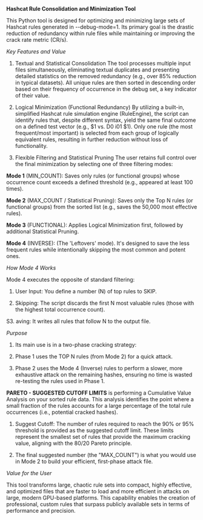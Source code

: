 **Hashcat Rule Consolidation and Minimization Tool**

This Python tool is designed for optimizing and minimizing large sets of Hashcat rules generated in --debug-mode=1. Its primary goal is the drastic reduction of redundancy within rule files while maintaining or improving the crack rate metric (CR/s).

*Key Features and Value*

1. Textual and Statistical Consolidation
The tool processes multiple input files simultaneously, eliminating textual duplicates and presenting detailed statistics on the removed redundancy (e.g., over 85% reduction in typical datasets). All unique rules are then sorted in descending order based on their frequency of occurrence in the debug set, a key indicator of their value.

2. Logical Minimization (Functional Redundancy)
By utilizing a built-in, simplified Hashcat rule simulation engine (RuleEngine), the script can identify rules that, despite different syntax, yield the same final outcome on a defined test vector (e.g., $1 vs. D0 i01 $1). Only one rule (the most frequent/most important) is selected from each group of logically equivalent rules, resulting in further reduction without loss of functionality.

3. Flexible Filtering and Statistical Pruning
The user retains full control over the final minimization by selecting one of three filtering modes:

**Mode 1** (MIN_COUNT): Saves only rules (or functional groups) whose occurrence count exceeds a defined threshold (e.g., appeared at least 100 times).

**Mode 2** (MAX_COUNT / Statistical Pruning): Saves only the Top N rules (or functional groups) from the sorted list (e.g., saves the 50,000 most effective rules).

**Mode 3** (FUNCTIONAL): Applies Logical Minimization first, followed by additional Statistical Pruning.

**Mode 4** (INVERSE): (The 'Leftovers' mode). It's designed to save the less frequent rules while intentionally skipping the most common and potent ones.

*How Mode 4 Works*

Mode 4 executes the opposite of standard filtering:

1. User Input: You define a number (N) of top rules to SKIP.

2. Skipping: The script discards the first N most valuable rules (those with the highest total occurrence count).

S3. aving: It writes all rules that follow N to the output file.

*Purpose*

1. Its main use is in a two-phase cracking strategy:

2. Phase 1 uses the TOP N rules (from Mode 2) for a quick attack.

3. Phase 2 uses the Mode 4 (Inverse) rules to perform a slower, more exhaustive attack on the remaining hashes, ensuring no time is wasted re-testing the rules used in Phase 1.

**PARETO - SUGGESTED CUTOFF LIMITS** is performing a Cumulative Value Analysis on your sorted rule data. This analysis identifies the point where a small fraction of the rules accounts for a large percentage of the total rule occurrences (i.e., potential cracked hashes).

1. Suggest Cutoff: The number of rules required to reach the 90% or 95% threshold is provided as the suggested cutoff limit. These limits represent the smallest set of rules that provide the maximum cracking value, aligning with the 80/20 Pareto principle.

2. The final suggested number (the "MAX_COUNT") is what you would use in Mode 2 to build your efficient, first-phase attack file.

*Value for the User*

This tool transforms large, chaotic rule sets into compact, highly effective, and optimized files that are faster to load and more efficient in attacks on large, modern GPU-based platforms. This capability enables the creation of professional, custom rules that surpass publicly available sets in terms of performance and precision.
